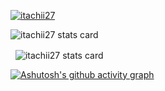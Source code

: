 
<p align="left">
<a href="https://github.com/ryo-ma/github-profile-trophy">
<img src="https://github-profile-trophy.vercel.app/?username=itachii27" alt="itachii27" />
</a>
</p>
<p>
<img align="center" src="https://github-readme-stats.vercel.app/api/top-langs?username=itachii27&theme=default&title_color=000000&text_color=000000&bg_color=ffffff&hide_border=true&layout=compact" alt="itachii27 stats card" /></p>
<p>&nbsp;
<img align="center" src="https://github-readme-stats.vercel.app/api?username=itachii27&show_icons=true&theme=default&title_color=000000&text_color=000000&bg_color=ffffff&hide_border=true" alt="itachii27 stats card" /></p>

[![Ashutosh's github activity graph](https://github-readme-activity-graph.vercel.app/graph?username=itachii27&theme=dracula)](https://github.com/ashutosh00710/github-readme-activity-graph)


